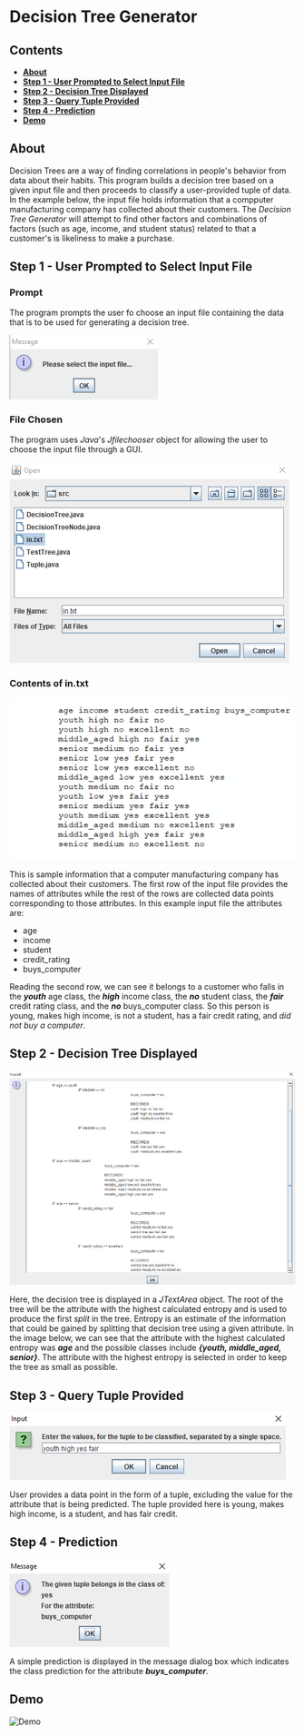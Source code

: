# Decision Tree Generator

## Contents

- [**About**](#about)
- [**Step 1 - User Prompted to Select Input File**](#step-1---user-prompted-to-select-input-file)
- [**Step 2 - Decision Tree Displayed**](#step_2)
- [**Step 3 - Query Tuple Provided**](#step_3)
- [**Step 4 - Prediction**](#step_4)
- [**Demo**](#demo)


## About

Decision Trees are a way of finding correlations in people's behavior from data about their habits. This program builds a decision tree based on a given input file and then proceeds to classify a user-provided tuple of data. In the example below, the input file holds information that a compputer manufacturing company has collected about their customers. The *Decision Tree Generator* will attempt to find other factors and combinations of factors (such as age, income, and student status) related to that a customer's is likeliness to make a purchase.
 		
## Step 1 - User Prompted to Select Input File

### Prompt

The program prompts the user fo choose an input file containing the data that is to be used for generating a decision tree.

![Selection Prompt](media/screenshots/2_select_file_prompt.png)

### File Chosen

The program uses *Java*'s *Jfilechooser* object for allowing the user to choose the input file through a GUI.

![File Chooser GUI](media/screenshots/3_file_selector.png)

### Contents of in.txt

![Sample Input](media/screenshots/1_sample_input.png)

This is sample information that a computer manufacturing company has collected about their customers. The first row of the input file provides the names of attributes while the rest of the rows are collected data points corresponding to those attributes. In this example input file the attributes are:

- age
- income
- student
- credit_rating
- buys_computer

Reading the second row, we can see it belongs to a customer who falls in the ***youth*** age class, the ***high*** income class, the ***no*** student class, the ***fair*** credit rating class, and the ***no*** buys_computer class. So this person is young, makes high income, is not a student, has a fair credit rating, and *did not buy a computer*.


## Step 2 - Decision Tree Displayed

![Example1](media/screenshots/4_decision_tree.png)


Here, the decision tree is displayed in a *JTextArea* object. The root of the tree will be the attribute with the highest calculated entropy and is used to produce the first *split* in the tree. Entropy is an estimate of the information that could be gained by splitting  that decision tree using a given attribute. In the image below, we can see that the attribute with the highest calculated entropy was ***age*** and the possible classes include ***{youth, middle_aged, senior}***. The attribute with the highest entropy is selected in order to keep the tree as small as possible.


## Step 3 - Query Tuple Provided

![Example1](media/screenshots/5_providing_tuple.png)

User provides a data point in the form of a tuple, excluding the value for the attribute that is being predicted. The tuple provided here is young, makes high income, is a student, and has fair credit. 

## Step 4 - Prediction

![Example1](media/screenshots/6_prediction.png)

A simple prediction is displayed in the message dialog box which indicates the class prediction for the attribute ***buys_computer***.


## Demo

![Demo](media/demo.gif?raw=true)
